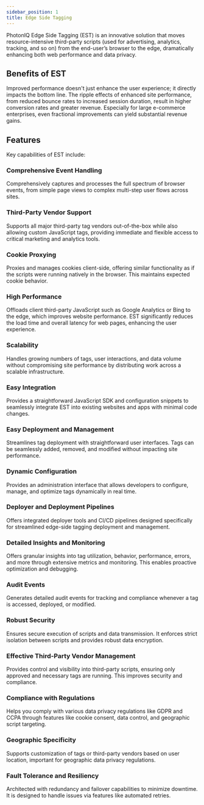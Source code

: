 ```yaml
---
sidebar_position: 1
title: Edge Side Tagging
---
```


PhotonIQ Edge Side Tagging (EST) is an innovative solution that moves resource-intensive third-party scripts (used for advertising, analytics, tracking, and so on) from the end-user’s browser to the edge, dramatically enhancing both web performance and data privacy.

## Benefits of EST

Improved performance doesn't just enhance the user experience; it directly impacts the bottom line. The ripple effects of enhanced site performance, from reduced bounce rates to increased session duration, result in higher conversion rates and greater revenue. Especially for large e-commerce enterprises, even fractional improvements can yield substantial revenue gains.

## Features

Key capabilities of EST include:

### Comprehensive Event Handling

Comprehensively captures and processes the full spectrum of browser events, from simple page views to complex multi-step user flows across sites.

### Third-Party Vendor Support

Supports all major third-party tag vendors out-of-the-box while also allowing custom JavaScript tags, providing immediate and flexible access to critical marketing and analytics tools.

### Cookie Proxying

Proxies and manages cookies client-side, offering similar functionality as if the scripts were running natively in the browser. This maintains expected cookie behavior.

### High Performance

Offloads client third-party JavaScript such as Google Analytics or Bing to the edge, which improves website performance. EST significantly reduces the load time and overall latency for web pages, enhancing the user experience.

### Scalability

Handles growing numbers of tags, user interactions, and data volume without compromising site performance by distributing work across a scalable infrastructure.

### Easy Integration

Provides a straightforward JavaScript SDK and configuration snippets to seamlessly integrate EST into existing websites and apps with minimal code changes.

### Easy Deployment and Management

Streamlines tag deployment with straightforward user interfaces. Tags can be seamlessly added, removed, and modified without impacting site performance.

### Dynamic Configuration

Provides an administration interface that allows developers to configure, manage, and optimize tags dynamically in real time.

### Deployer and Deployment Pipelines

Offers integrated deployer tools and CI/CD pipelines designed specifically for streamlined edge-side tagging deployment and management.

### Detailed Insights and Monitoring

Offers granular insights into tag utilization, behavior, performance, errors, and more through extensive metrics and monitoring. This enables proactive optimization and debugging.

### Audit Events

Generates detailed audit events for tracking and compliance whenever a tag is accessed, deployed, or modified.

### Robust Security

Ensures secure execution of scripts and data transmission. It enforces strict isolation between scripts and provides robust data encryption.

### Effective Third-Party Vendor Management

Provides control and visibility into third-party scripts, ensuring only approved and necessary tags are running. This improves security and compliance.

### Compliance with Regulations

Helps you comply with various data privacy regulations like GDPR and CCPA through features like cookie consent, data control, and geographic script targeting.

### Geographic Specificity

Supports customization of tags or third-party vendors based on user location, important for geographic data privacy regulations.

### Fault Tolerance and Resiliency

Architected with redundancy and failover capabilities to minimize downtime. It is designed to handle issues via features like automated retries.
